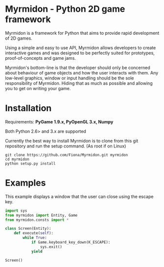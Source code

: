 Myrmidon - Python 2D game framework
===================================

Myrmidon is a framework for Python that aims to provide rapid development of 2D games.

Using a simple and easy to use API, Myrmidon allows developers to create interactive games and was designed to be perfectly suited for prototypes, proof-of-concepts and game jams.

Myrmidon's bottom-line is that the developer should only be concerned about behaviour of game objects and how the user interacts with them. Any low-level graphics, window or input handling should be the sole responsibility of Myrmidon. Hiding that as much as possible and allowing you to get on writing your game.


Installation
============

Requirements: **PyGame 1.9.x, PyOpenGL 3.x, Numpy** 

Both Python 2.6> and 3.x are supported

Currently the best way to install Myrmidon is to clone from this git repository and run the setup command. (As root if on Linux)

    git clone https://github.com/Fiona/Myrmidon.git myrmidon
    cd myrmidon
    python setup.py install


Examples
========

This example displays a window that the user can close using the escape key.

```python
import sys
from myrmidon import Entity, Game
from myrmidon.consts import *

class Screen(Entity):
    def execute(self):
        while True:
            if Game.keyboard_key_down(K_ESCAPE):
                sys.exit()
            yield

Screen()
```

